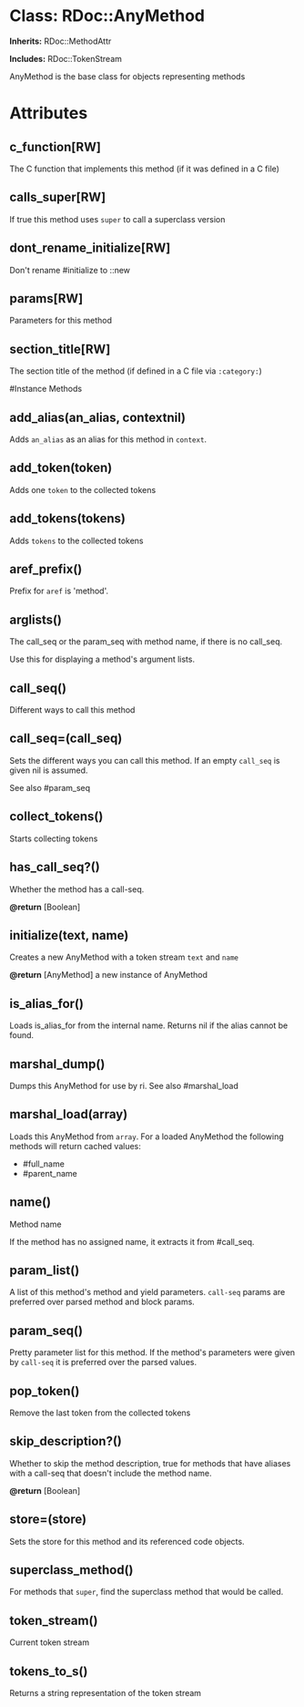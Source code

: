 # Class: RDoc::AnyMethod
**Inherits:** RDoc::MethodAttr
    
**Includes:** RDoc::TokenStream
  

AnyMethod is the base class for objects representing methods


# Attributes
## c_function[RW] [](#attribute-i-c_function)
The C function that implements this method (if it was defined in a C file)

## calls_super[RW] [](#attribute-i-calls_super)
If true this method uses `super` to call a superclass version

## dont_rename_initialize[RW] [](#attribute-i-dont_rename_initialize)
Don't rename #initialize to ::new

## params[RW] [](#attribute-i-params)
Parameters for this method

## section_title[RW] [](#attribute-i-section_title)
The section title of the method (if defined in a C file via `:category:`)


#Instance Methods
## add_alias(an_alias, contextnil) [](#method-i-add_alias)
Adds `an_alias` as an alias for this method in `context`.

## add_token(token) [](#method-i-add_token)
Adds one `token` to the collected tokens

## add_tokens(tokens) [](#method-i-add_tokens)
Adds `tokens` to the collected tokens

## aref_prefix() [](#method-i-aref_prefix)
Prefix for `aref` is 'method'.

## arglists() [](#method-i-arglists)
The call_seq or the param_seq with method name, if there is no call_seq.

Use this for displaying a method's argument lists.

## call_seq() [](#method-i-call_seq)
Different ways to call this method

## call_seq=(call_seq) [](#method-i-call_seq=)
Sets the different ways you can call this method.  If an empty `call_seq` is
given nil is assumed.

See also #param_seq

## collect_tokens() [](#method-i-collect_tokens)
Starts collecting tokens

## has_call_seq?() [](#method-i-has_call_seq?)
Whether the method has a call-seq.

**@return** [Boolean] 

## initialize(text, name) [](#method-i-initialize)
Creates a new AnyMethod with a token stream `text` and `name`

**@return** [AnyMethod] a new instance of AnyMethod

## is_alias_for() [](#method-i-is_alias_for)
Loads is_alias_for from the internal name.  Returns nil if the alias cannot be
found.

## marshal_dump() [](#method-i-marshal_dump)
Dumps this AnyMethod for use by ri.  See also #marshal_load

## marshal_load(array) [](#method-i-marshal_load)
Loads this AnyMethod from `array`.  For a loaded AnyMethod the following
methods will return cached values:

*   #full_name
*   #parent_name

## name() [](#method-i-name)
Method name

If the method has no assigned name, it extracts it from #call_seq.

## param_list() [](#method-i-param_list)
A list of this method's method and yield parameters.  `call-seq` params are
preferred over parsed method and block params.

## param_seq() [](#method-i-param_seq)
Pretty parameter list for this method.  If the method's parameters were given
by `call-seq` it is preferred over the parsed values.

## pop_token() [](#method-i-pop_token)
Remove the last token from the collected tokens

## skip_description?() [](#method-i-skip_description?)
Whether to skip the method description, true for methods that have aliases
with a call-seq that doesn't include the method name.

**@return** [Boolean] 

## store=(store) [](#method-i-store=)
Sets the store for this method and its referenced code objects.

## superclass_method() [](#method-i-superclass_method)
For methods that `super`, find the superclass method that would be called.

## token_stream() [](#method-i-token_stream)
Current token stream

## tokens_to_s() [](#method-i-tokens_to_s)
Returns a string representation of the token stream

